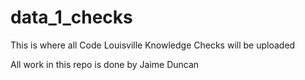 # data_1_checks

This is where all Code Louisville Knowledge Checks will be uploaded

All work in this repo is done by Jaime Duncan
